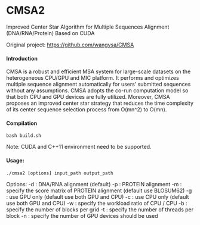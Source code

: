 # CMSA2
Improved Center Star Algorithm for Multiple Sequences Alignment (DNA/RNA/Protein) Based on CUDA

Original project: https://github.com/wangvsa/CMSA

#### Introduction
CMSA is a robust and efficient MSA system for large-scale datasets on the heterogeneous CPU/GPU and MIC platform. It performs and optimizes multiple sequence alignment automatically for users’ submitted sequences without any assumptions. CMSA adopts the co-run computation model so that both CPU and GPU devices are fully utilized. Moreover, CMSA proposes an improved center star strategy that reduces the time complexity of its center sequence selection process from O(mn^2) to O(mn).


#### Compilation

```
bash build.sh
```

Note: CUDA and C++11 environment need to be supported.


#### Usage:

```
./cmsa2 [options] input_path output_path
```

Options:
	-d	: DNA/RNA alignment (default)
	-p	: PROTEIN alignment
	-m	: specify the score matrix of PROTEIN alignment (default use BLOSUM62)
	-g	: use GPU only (default use both GPU and CPU)
	-c	: use CPU only (default use both GPU and CPU)
	-w <int>	: specify the workload ratio of CPU / CPU
	-b <int>	: specify the number of blocks per grid
	-t <int>	: specify the number of threads per block
	-n <int>	: specify the number of GPU devices should be used
